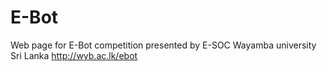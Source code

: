 # E-Bot
Web page for E-Bot competition presented by E-SOC Wayamba university Sri Lanka
http://wyb.ac.lk/ebot
